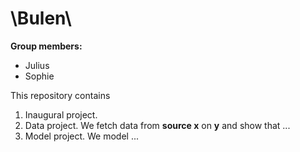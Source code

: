 # \Bulen\

**Group members:**
- Julius
- Sophie

This repository contains  
1. Inaugural project. 
2. Data project. We fetch data from **source x** on **y** and show that ...
3. Model project. We model ...
